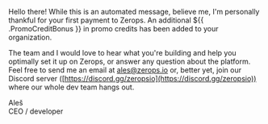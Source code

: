 [//]: # (Thank you for the verification payment to Zerops!)

Hello there! While this is an automated message, believe me, I'm personally thankful for your first payment to Zerops. An additional ${{ .PromoCreditBonus }} in promo credits has been added to your organization.

The team and I would love to hear what you're building and help you optimally set it up on Zerops, or answer any question about the platform. Feel free to send me an email at ales@zerops.io or, better yet, join our Discord server ([https://discord.gg/zeropsio](https://discord.gg/zeropsio)) where our whole dev team hangs out.

Aleš  
CEO / developer